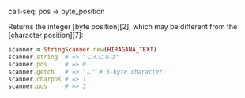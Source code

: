 call-seq:
  pos -> byte_position

Returns the integer [byte position][2],
which may be different from the [character position][7]:

```rb
scanner = StringScanner.new(HIRAGANA_TEXT)
scanner.string  # => "こんにちは"
scanner.pos     # => 0
scanner.getch   # => "こ" # 3-byte character.
scanner.charpos # => 1
scanner.pos     # => 3
```
